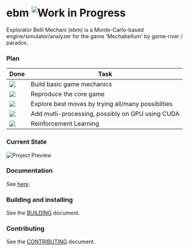 # ebm ![Work in Progress](https://img.shields.io/badge/status-work%20in%20progress-orange)

Explorator Belli Mechani (ebm) is a Monte-Carlo-based engine/simulator/analyzer for the game 'Mechabellum' by game-river / paradox. 

### Plan
| Done | Task |
|------|-------------|
| ![](https://img.shields.io/badge/yes-green?style=flat-square)  | Build basic game mechanics |
| ![](https://img.shields.io/badge/wip-yellow?style=flat-square) | Reproduce the core game |
| ![](https://img.shields.io/badge/n_o-red?style=flat-square)    | Explore best moves by trying all/many possiblities|
| ![](https://img.shields.io/badge/n_o-red?style=flat-square)    | Add mutli-processing, possibly on GPU using CUDA |
| ![](https://img.shields.io/badge/n_o-red?style=flat-square)    | Reinforcement Learning |

### Current State
![Project Preview](https://github.com/mathiasKorte/ebm/blob/master/show.gif)

### Documentation
See [here](https://mathiaskorte.github.io/ebm/annotated.html).

### Building and installing

See the [BUILDING](BUILDING.md) document.

### Contributing

See the [CONTRIBUTING](CONTRIBUTING.md) document.

<!-- ### Licensing -->

<!--
Please go to https://choosealicense.com/licenses/ and choose a license that
fits your needs. The recommended license for a project of this type is the
GNU AGPLv3.
-->
